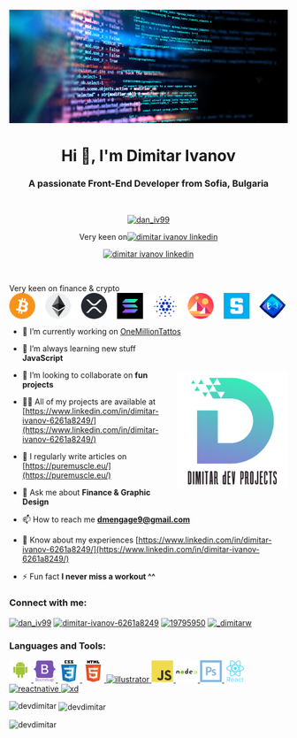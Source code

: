 

![devDimitarMainBanner](https://raw.githubusercontent.com/devdimitar/devdimitar/main/software-code-wallpaper-githubdev-3.png)

<h1 align="center">Hi 👋, I'm Dimitar Ivanov</h1>
<h3 align="center">A passionate Front-End Developer from Sofia, Bulgaria</h3>

<br/>

<p align="center"> <a href="https://twitter.com/dan_iv99" target="blank"><img src="https://img.shields.io/twitter/follow/dan_iv99?logo=twitter&style=for-the-badge" alt="dan_iv99" /></a> </p>

<p align = "center">Very keen on<a href="" target="blank"><img src="https://img.shields.io/badge/Blockchain.com-121D33?logo=blockchaindotcom&logoColor=fff&style=for-the-badge" alt="dimitar ivanov linkedin" /></a> </p>
<p align="center"> <a href="https://www.linkedin.com/in/dimitar-ivanov-6261a8249/" target="blank"><img src="https://img.shields.io/badge/LinkedIn-0077B5?style=for-the-badge&logo=linkedin&logoColor=white" alt="dimitar ivanov linkedin" /></a> </p>


<br/>

<p align = "left">Very keen on finance & crypto    <a href="" target="blank"><img src="https://raw.githubusercontent.com/devdimitar/devdimitar/main/crypto%20%26%20meta.png" align="center" width="500px" alt="dimitar ivanov linkedin" /></a> </p>


- 🔧 I’m currently working on [OneMillionTattos](https://onemilliontattoos.bg/)

<img align="right" alt="devDimitar" width="200" src="https://raw.githubusercontent.com/devdimitar/devdimitar/main/D-LOGO-turquoise-gradient.png" style="padding-top: 50px">

- 🌱 I’m always learning new stuff **JavaScript**

- 👯 I’m looking to collaborate on **fun projects**

- 👨‍💻 All of my projects are available at [https://www.linkedin.com/in/dimitar-ivanov-6261a8249/](https://www.linkedin.com/in/dimitar-ivanov-6261a8249/)

- 📝 I regularly write articles on [https://puremuscle.eu/](https://puremuscle.eu/)

- 💬 Ask me about **Finance & Graphic Design**

- 📫 How to reach me **dmengage9@gmail.com**

- 📄 Know about my experiences [https://www.linkedin.com/in/dimitar-ivanov-6261a8249/](https://www.linkedin.com/in/dimitar-ivanov-6261a8249/)

- ⚡ Fun fact **I never miss a workout ^^**

<h3 align="left">Connect with me:</h3>
<p align="left">
<a href="https://twitter.com/dan_iv99" target="blank"><img align="center" src="https://raw.githubusercontent.com/rahuldkjain/github-profile-readme-generator/master/src/images/icons/Social/twitter.svg" alt="dan_iv99" height="30" width="40" /></a>
<a href="https://linkedin.com/in/dimitar-ivanov-6261a8249" target="blank"><img align="center" src="https://raw.githubusercontent.com/rahuldkjain/github-profile-readme-generator/master/src/images/icons/Social/linked-in-alt.svg" alt="dimitar-ivanov-6261a8249" height="30" width="40" /></a>
<a href="https://stackoverflow.com/users/19795950" target="blank"><img align="center" src="https://raw.githubusercontent.com/rahuldkjain/github-profile-readme-generator/master/src/images/icons/Social/stack-overflow.svg" alt="19795950" height="30" width="40" /></a>
<a href="https://instagram.com/_dimitarw" target="blank"><img align="center" src="https://raw.githubusercontent.com/rahuldkjain/github-profile-readme-generator/master/src/images/icons/Social/instagram.svg" alt="_dimitarw" height="30" width="40" /></a>
</p>

<h3 align="left">Languages and Tools:</h3>
<p align="left"> <a href="https://developer.android.com" target="_blank" rel="noreferrer"> <img src="https://raw.githubusercontent.com/devicons/devicon/master/icons/android/android-original-wordmark.svg" alt="android" width="40" height="40"/> </a> <a href="https://getbootstrap.com" target="_blank" rel="noreferrer"> <img src="https://raw.githubusercontent.com/devicons/devicon/master/icons/bootstrap/bootstrap-plain-wordmark.svg" alt="bootstrap" width="40" height="40"/> </a> <a href="https://www.w3schools.com/css/" target="_blank" rel="noreferrer"> <img src="https://raw.githubusercontent.com/devicons/devicon/master/icons/css3/css3-original-wordmark.svg" alt="css3" width="40" height="40"/> </a> <a href="https://www.w3.org/html/" target="_blank" rel="noreferrer"> <img src="https://raw.githubusercontent.com/devicons/devicon/master/icons/html5/html5-original-wordmark.svg" alt="html5" width="40" height="40"/> </a> <a href="https://www.adobe.com/in/products/illustrator.html" target="_blank" rel="noreferrer"> <img src="https://www.vectorlogo.zone/logos/adobe_illustrator/adobe_illustrator-icon.svg" alt="illustrator" width="40" height="40"/> </a> <a href="https://developer.mozilla.org/en-US/docs/Web/JavaScript" target="_blank" rel="noreferrer"> <img src="https://raw.githubusercontent.com/devicons/devicon/master/icons/javascript/javascript-original.svg" alt="javascript" width="40" height="40"/> </a> <a href="https://nodejs.org" target="_blank" rel="noreferrer"> <img src="https://raw.githubusercontent.com/devicons/devicon/master/icons/nodejs/nodejs-original-wordmark.svg" alt="nodejs" width="40" height="40"/> </a> <a href="https://www.photoshop.com/en" target="_blank" rel="noreferrer"> <img src="https://raw.githubusercontent.com/devicons/devicon/master/icons/photoshop/photoshop-line.svg" alt="photoshop" width="40" height="40"/> </a> <a href="https://reactjs.org/" target="_blank" rel="noreferrer"> <img src="https://raw.githubusercontent.com/devicons/devicon/master/icons/react/react-original-wordmark.svg" alt="react" width="40" height="40"/> </a> <a href="https://reactnative.dev/" target="_blank" rel="noreferrer"> <img src="https://reactnative.dev/img/header_logo.svg" alt="reactnative" width="40" height="40"/> </a> <a href="https://www.adobe.com/products/xd.html" target="_blank" rel="noreferrer"> <img src="https://cdn.worldvectorlogo.com/logos/adobe-xd.svg" alt="xd" width="40" height="40"/> </a> </p>

<p><img align="left" src="https://github-readme-stats.vercel.app/api/top-langs?username=devdimitar&show_icons=true&locale=en&layout=compact" alt="devdimitar" /></p>

<p>&nbsp;<img align="center" src="https://github-readme-stats.vercel.app/api?username=devdimitar&show_icons=true&locale=en" alt="devdimitar" /></p>

<p><img align="center" src="https://github-readme-streak-stats.herokuapp.com/?user=devdimitar&" alt="devdimitar" /></p>